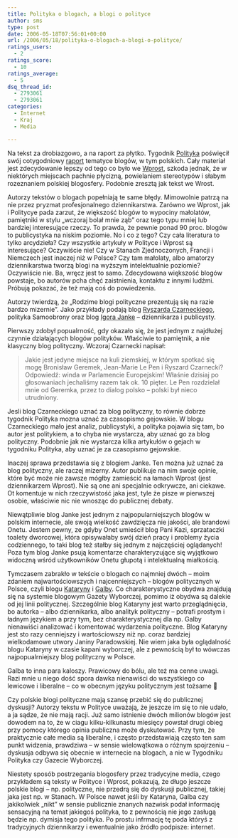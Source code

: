 ```yaml
---
title: Polityka o blogach, a blogi o polityce
author: sms
type: post
date: 2006-05-18T07:56:01+00:00
url: /2006/05/18/polityka-o-blogach-a-blogi-o-polityce/
ratings_users:
  - 2
ratings_score:
  - 10
ratings_average:
  - 5
dsq_thread_id:
  - 2793061
  - 2793061
categories:
  - Internet
  - Kraj
  - Media

---
```

Na tekst za drobiazgowo, a na raport za płytko. Tygodnik <a target="_blank" href="http://www.polityka.pl">Polityka</a> poświęcił swój cotygodniowy [raport][1] tematyce blogów, w tym polskich. Cały materiał jest zdecydowanie lepszy od tego co było we [Wprost][2], szkoda jednak, że w niektórych miejscach pachnie płycizną, powielaniem stereotypów i słabym rozeznaniem polskiej blogosfery. Podobnie zresztą jak tekst we Wrost.<!--more-->


  
Autorzy tekstów o blogach popełniają te same błędy. Mimowolnie patrzą na nie przez pryzmat profesjonalnego dziennikarstwa. Zarówno we Wprost, jak i Politycye pada zarzut, że większość blogów to wypociny małolatów, pamiętniki w stylu &#8222;wczoraj bolał mnie ząb&#8221; oraz tego typu mniej lub bardziej interesujące rzeczy. To prawda, że pewnie ponad 90 proc. blogów to publicystyka na niskim poziomie. No i co z tego? Czy cała literatura to tylko arcydzieła? Czy wszystkie artykuły w Polityce i Wprost są interesujące? Oczywiście nie! Czy w Stanach Zjednoczonych, Francji i Niemczech jest inaczej niż w Polsce? Czy tam małolaty, albo amatorzy dziennikarstwa tworzą blogi na wyższym intelektualnie poziomie? Oczywiście nie. Ba, wręcz jest to samo. Zdecydowana większość blogów powstaje, bo autorów pcha chęć zaistnienia, kontaktu z innymi ludźmi. Próbują pokazać, że też mają coś do powiedzenia.
  
Autorzy twierdzą, że &#8222;Rodzime blogi polityczne prezentują się na razie bardzo mizernie&#8221;. Jako przykłady podają blog <a target="_blank" href="http://www.ryszardczarnecki.pl">Ryszarda Czarneckiego</a>, polityka Samoobrony oraz blog <a target="_blank" href="http://igorjankepost.blog.onet.pl/">Igora Janke</a> &#8211; dziennikarza i publicysty.

Pierwszy zdobył popualrność, gdy okazało się, że jest jednym z najdłużej czynnie działających blogów polityków. Właściwie to pamiętnik, a nie klasyczny blog polityczny. Wczoraj Czarnecki napisał:

> Jakie jest jedyne miejsce na kuli ziemskiej, w którym spotkać się mogę Bronisław Geremek, Jean-Marie Le Pen i Ryszard Czarnecki? Odpowiedź: winda w Parlamencie Europejskim! Właśnie dzisiaj po głosowaniach jechaliśmy razem tak ok. 10 pięter. Le Pen rozdzielał mnie od Geremka, przez to dialog polsko &#8211; polski był nieco utrudniony.

Jesli blog Czarneckiego uznać za blog polityczny, to równie dobrze tygodnik Polityka mozna uznać za czasopismo gejowskie. W blogu Czarneckiego mało jest analiz, publicystyki, a polityka pojawia się tam, bo autor jest politykiem, a to chyba nie wystarcza, aby uznać go za blog polityczny. Podobnie jak nie wystarcza kilka artykułów o gejach w tygodniku Polityka, aby uznać je za czasopismo gejowskie.
  
Inaczej sprawa przedstawia się z blogiem Janke. Ten można już uznać za blog polityczny, ale raczej mizerny. Autor publikuje na nim swoje opinie, które być może nie zawsze mógłby zamieścić na łamach Wprost (jest dziennikarzem Wprost). Nie są one ani specjalnie odkrywcze, ani ciekawe. Ot komentuje w nich rzeczywistość jaka jest, tyle że pisze w pierwszej osobie, właściwie nic nie wnosząc do publicznej debaty.

Niewątpliwie blog Janke jest jednym z najpopularniejszych blogów w polskim internecie, ale swoją wielkość zawdzięcza nie jakości, ale brandowi Onetu. Jestem pewny, ze gdyby Onet umieścił blog Pani Kazi, sprzataczki toalety dworcowej, która opisywałaby swój dzień pracy i problemy życia codziennego, to taki blog też stałby się jednym z najczęściej oglądanych! Poza tym blog Janke psują komentarze charakteryzujące się wyjątkowo widoczną wśród użytkowników Onetu głupotą i intelektualną miałkością.
  
Tymczasem zabrakło w tekście o blogach co najmniej dwóch &#8211; moim zdaniem najwartościowszych i najcenniejszych &#8211; blogów politycznych w Polsce, czyli blogu <a target="_blank" href="http://kataryna.blox.pl/html">Kataryny</a> i <a target="_blank" href="http://galba.blox.pl/html">Galby</a>. Co charakterystyczne obydwa znajdują się na systemie blogowym Gazety Wyborczej, pomimo iż obydwa są dalekie od jej linii politycznej. Szczególnie blog Kataryny jest warto przeglądnięcia, bo autorka &#8211; albo dziennikarka, albo analityk polityczny &#8211; potrafi prostym i ładnym językiem a przy tym, bez charakterystycznej dla np. Galby nienawiści analizować i komentować wydarzenia polityczne. Blog Kataryny jest sto razy cenniejszy i wartościowszy niż np. coraz bardziej wielkodamowe utwory Janiny Paradowskiej. Nie wiem jaka była oglądalność blogu Kataryny w czasie kapani wyborczej, ale z pewnością był to wówczas najpopualrniejszy blog polityczny w Polsce.

Galba to inna para kaloszy. Prawicowy do bólu, ale też ma cenne uwagi. Razi mnie u niego dość spora dawka nienawiści do wszystkiego co lewicowe i liberalne &#8211; co w obecnym języku politycznym jest tożsame 🙂
  
Czy polskie blogi polityczne mają szansę przebić się do publicznej dyskusji? Autorzy tekstu w Polityce uważają, że jeszcze im się to nie udało, a ja sądze, że nie mają racji. Już samo istnienie dwóch milionów blogów jest dowodem na to, że w ciagu kilku-kilkunastu miesięcy powstał drugi obieg przy pomocy którego opinia publiczna może dyskutować. Przy tym, że praktycznie całe media są liberalne, i często przedstawiają często ten sam punkt widzenia, prawdziwa &#8211; w sensie wielowątkowa o różnym spojrzeniu &#8211; dyskusja odbywa się obecnie w internecie na blogach, a nie w Tygodniku Polityka czy Gazecie Wyborczej.
  
Niestety sposób postrzegania blogosfery przez tradycyjne media, czego przykładem są teksty w Polityce i Wprost, pokazują, że długo jeszcze polskie blogi &#8211; np. polityczne, nie przedrą się do dyskusji publicznej, takiej jaka jest np. w Stanach. W Polsce nawet jeśli by Kataryna, Galba czy jakikolwiek &#8222;nikt&#8221; w sensie publicznie znanych nazwisk podał informację sensacyjną na temat jakiegoś polityka, to z pewnością nie jego zasługą będzie np. dymisja tego polityka. Po prostu infrmację tę poda któryś z tradycyjnych dziennikarzy i ewentualnie jako źródło podpisze: internet.

 [1]: http://www.polityka.pl/polityka/index.jsp?place=Lead03&news_cat_id=7&news_id=179989&layout=1&forum_id=4484&fpage=Threads&page=text
 [2]: http://www.wprost.pl/ar/?O=89274&C=57